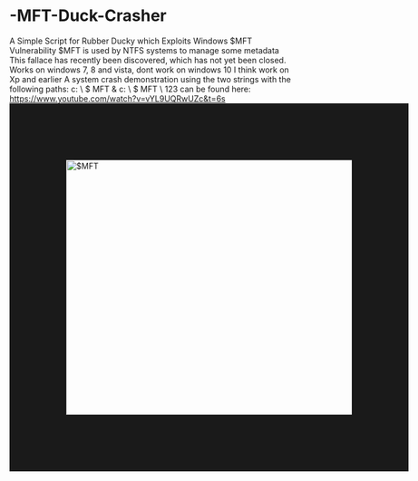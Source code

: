 # -MFT-Duck-Crasher
A Simple Script for Rubber Ducky which Exploits Windows $MFT Vulnerability
$MFT is used by NTFS systems to manage some metadata This fallace has recently been discovered, which has not yet been closed. Works on windows 7, 8 and vista, dont work on windows 10 I think work on Xp and earlier  A system crash demonstration using the two strings with the following paths: c: \ $ MFT & c: \ $ MFT \ 123 can be found here:
https://www.youtube.com/watch?v=vYL9UQRwUZc&t=6s
<a href="http://www.youtube.com/watch?feature=player_embedded&v=vYL9UQRwUZc
" target="_blank"><img src="http://img.youtube.com/vi/vYL9UQRwUZc/0.jpg" 
alt="$MFT" width="600" height="450" border="100" /></a> 
                                                                                                                                                                                                                                                                                                
                                                                                                                                                                                                                                                                                                                                  
                                                                                                                                                                                                                                                                                                                               
                                                                                                                                                                                                                                                                                                                                                                                                                                                                                                                                                                                                                                                            
                                                                                                                                                                                                                                                                                                                                  

